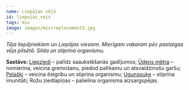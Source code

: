 ```yaml
---
name: Liepājas vējš
id: liepajas_vejs
tags: mix
image: images/mix/replacement3.jpg
---
```

*Tēja liepājniekiem un Liepājas viesiem. Mierīgam vakaram pēc pastaigas vēja pilsētā. Silda un stiprina organismu.*

**Sastāvs:**
<a href="https://www.danga.lv/mono/#liepziedi">Liepziedi</a> – palīdz saaukstēšanās gadījumos;
<a href="https://www.danga.lv/mono/#udens_piparmetra">Ūdens mētra</a> – nomierina, veicina gremošanu, piedod patīkamu un atsvaidzinošu garšu;
<a href="https://www.danga.lv/mono/#pelaski">Pelašķi</a> – veicina ēstgribu un stiprina organismu;
<a href="https://www.danga.lv/mono/#ugunspuke">Ugunspuķe</a> – stiprina imunitāti;
Rožu ziedlapiņas – palielina organisma aizsargspējas.